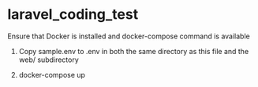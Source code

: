 # laravel_coding_test

Ensure that Docker is installed and docker-compose command is available

1. Copy sample.env to .env in both the same directory as this file and the web/ subdirectory

2. docker-compose up
